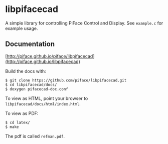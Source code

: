 libpifacecad
============
A simple library for controlling PiFace Control and Display. See `example.c`
for example usage.

Documentation
-------------

[http://piface.github.io/piface/libpifacecad](http://piface.github.io/libpifacecad)

Build the docs with:

    $ git clone https://github.com/piface/libpifacecad.git
    $ cd libpifacecad/docs/
    $ doxygen pifacecad-doc.conf

To view as HTML, point your browser to `libpifacecad/docs/html/index.html`.

To view as PDF:

    $ cd latex/
    $ make

The pdf is called `refman.pdf`.

